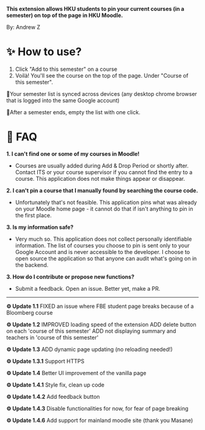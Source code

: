 **This extension allows HKU students to pin your current courses (in a semester) on top of the page in HKU Moodle.**

By: Andrew Z

# ✨ How to use?

1. Click "Add to this semester" on a course
2. Voilà! You'll see the course on the top of the page. Under "Course of this semester".

🎉Your semester list is synced across devices (any desktop chrome browser that is logged into the same Google account)

🎉After a semester ends, empty the list with one click.

# 🤔 FAQ

**1. I can't find one or some of my courses in Moodle!**

* Courses are usually added during Add & Drop Period or shortly after. Contact ITS or your course supervisor if you cannot find the entry to a course. This application does not make things appear or disappear.

**2. I can't pin a course that I manually found by searching the course code.**

* Unfortunately that's not feasible. This application pins what was already on your Moodle home page - it cannot do that if isn't anything to pin in the first place.

**3. Is my information safe?**

* Very much so. This application does not collect personally identifiable information. The list of courses you choose to pin is sent only to your Google Account and is never accessible to the developer. I choose to open source the application so that anyone can audit what's going on in the backend. 

**3. How do I contribute or propose new functions?**

* Submit a feedback. Open an issue. Better yet, make a PR.

----------------------
**⚙️ Update 1.1**
FIXED an issue where FBE student page breaks because of a Bloomberg course

**⚙️ Update 1.2**
IMPROVED loading speed of the extension
ADD delete button on each 'course of this semester'
ADD not displaying summary and teachers in 'course of this semester'

**⚙️ Update 1.3**
ADD dynamic page updating (no reloading needed!)

**⚙️ Update 1.3.1**
Support HTTPS

**⚙️ Update 1.4**
Better UI improvement of the vanilla page

**⚙️ Update 1.4.1**
Style fix, clean up code

**⚙️ Update 1.4.2**
Add feedback button

**⚙️ Update 1.4.3**
Disable functionalities for now, for fear of page breaking

**⚙️ Update 1.4.6**
Add support for mainland moodle site (thank you Masane)
